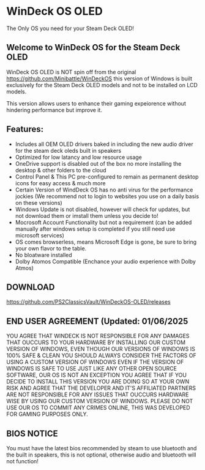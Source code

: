 # WinDeck OS OLED
The Only OS you need for your Steam Deck OLED!

## Welcome to WinDeck OS for the Steam Deck OLED ##

WinDeck OS OLED is NOT spin off from the original https://github.com/Minibattle/WinDeckOS this version of Windows is built exclusively for the Steam Deck OLED models and not to be installed on LCD models.

This version allows users to enhance their gaming expeiorence without hindering performance but improve it.

## Features: ##
- Includes all OEM OLED drivers baked in including the new audio driver for the steam deck oleds built in speakers
- Optimized for low latancy and low resource usage
- OneDrive support is disabled out of the box no more installing the desktop & other folders to the cloud
- Control Panel & This PC pre-configured to remain as permanent desktop icons for easy access & much more
- Certain Version of WindDeck OS has no anti virus for the performance jockies (We recommend not to login to websites you use on a daily basis on these versions)
- Windows Update is not disabled, however will check for updates, but not download them or imstall them unless you decide to!
- Mocrosoft Account Functionality but not a requirement (can be added manually after windows setup is completed if you still need use microsoft services)
- OS comes browserless, means Microsoft Edge is gone, be sure to bring your own flavor to the table.
- No bloatware installed
- Dolby Atomos Compatible (Enchance your audio experience with Dolby Atmos)

## DOWNLOAD ##
https://github.com/PS2ClassicsVault/WinDeckOS-OLED/releases

## END USER AGREEMENT (Updated: 01/06/2025 ##
YOU AGREE THAT WINDECK IS NOT RESPONSIBLE FOR ANY DAMAGES THAT OUCCURS TO YOUR HARDWARE BY INSTALLING OUR CUSTOM VERSION OF WINDOWS, EVEN THOUGH OUR VERSIONS OF WINDOWS IS 100% SAFE & CLEAN YOU SHOULD ALWAYS CONSIDER THE FACTORS OF USING A CUSTOM VERSION OF WINDOWS EVEN IF THE VERSION OF WINDOWS IS SAFE TO USE JUST LIKE ANY OTHER OPEN SOURCE SOFTWARE, OUR OS IS NOT AN EXCEPTION YOU AGREE THAT IF YOU DECIDE TO INSTALL THIS VERSION YOU ARE DOING SO AT YOUR OWN RISK AND AGREE THAT THE DEVELOPER AND IT'S AFFILIATED PARTNERS ARE NOT RESPONSIBLE FOR ANY ISSUES THAT OUCCURS HARDWARE WISE BY USING OUR CUSTOM VERSION OF WINDOWS. PLEASE DO NOT USE OUR OS TO COMMIT ANY CRIMES ONLINE, THIS WAS DEVELOPED FOR GAMING PURPOSES ONLY.

## BIOS NOTICE ##
You must have the latest bios recommended by steam to use bluetooth and the built in speakers, this is not optional, otherwise audio and bluetooth will not function!
